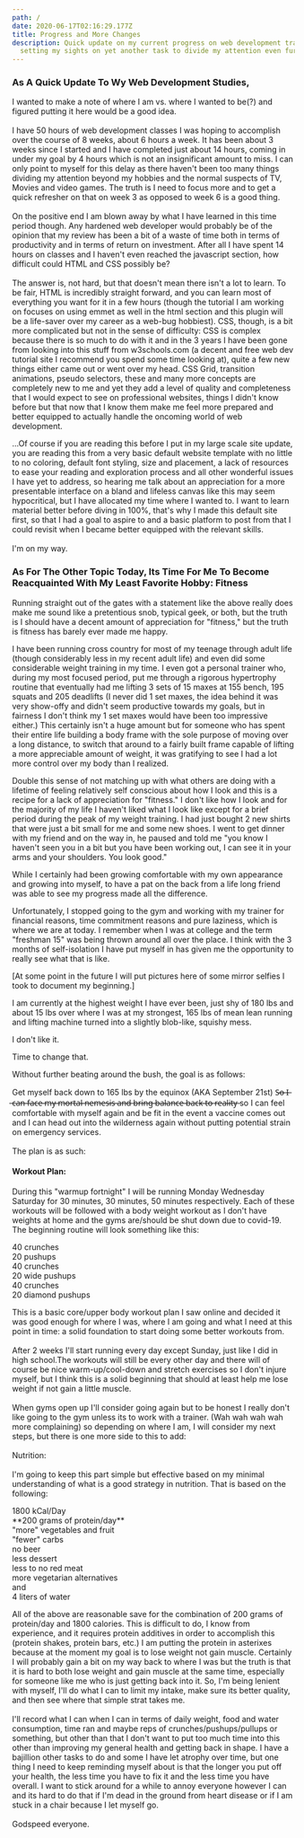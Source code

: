 ```yaml
---
path: /
date: 2020-06-17T02:16:29.177Z
title: Progress and More Changes
description: Quick update on my current progress on web development training and
  setting my sights on yet another task to divide my attention even further.
---
```

### As A Quick Update To Wy Web Development Studies, 

I wanted to make a note of where I am vs. where I wanted to be(?) and figured putting it here would be a good idea. \
\
I have 50 hours of web development classes I was hoping to accomplish over the course of 8 weeks, about 6 hours a week. It has been about 3 weeks since I started and I have completed just about 14 hours, coming in under my goal by 4 hours which is not an insignificant amount to miss. I can only point to myself for this delay as there haven't been too many things dividing my attention beyond my hobbies and the normal suspects of TV, Movies and video games. The truth is I need to focus more and to get a quick refresher on that on week 3 as opposed to week 6 is a good thing. \
\
On the positive end I am blown away by what I have learned in this time period though. Any hardened web developer would probably be of the opinion that my review has been a bit of a waste of time both in terms of productivity and in terms of return on investment. After all I have spent 14 hours on classes and I haven't even reached the javascript section, how difficult could HTML and CSS possibly be?\
\
The answer is, not hard, but that doesn't mean there isn't a lot to learn. To be fair, HTML is incredibly straight forward, and you can learn most of everything you want for it in a few hours (though the tutorial I am working on focuses on using emmet as well in the html section and this plugin will be a life-saver over my career as a web-bug hobbiest). CSS, though, is a bit more complicated but not in the sense of difficulty: CSS is complex because there is so much to do with it and in the 3 years I have been gone from looking into this stuff from w3schools.com (a decent and free web dev tutorial site I recommend you spend some time looking at), quite a few new things either came out or went over my head. CSS Grid, transition animations, pseudo selectors, these and many more concepts are completely new to me and yet they add a level of quality and completeness that I would expect to see on professional websites, things I didn't know before but that now that I know them make me feel more prepared and better equipped to actually handle the oncoming world of web development. 

...Of course if you are reading this before I put in my large scale site update, you are reading this from a very basic default website template with no little to no coloring, default font styling, size and placement, a lack of resources to ease your reading and exploration process and all other wonderful issues I have yet to address, so hearing me talk about an appreciation for a more presentable interface on a bland and lifeless canvas like this may seem hypocritical, but I have allocated my time where I wanted to. I want to learn material better before diving in 100%, that's why I made this default site first, so that I had a goal to aspire to and a basic platform to post from that I could revisit when I became better equipped with the relevant skills. \
\
I'm on my way.

### As For The Other Topic Today, Its Time For Me To Become Reacquainted With My Least Favorite Hobby: Fitness

Running straight out of the gates with a statement like the above really does make me sound like a pretentious snob, typical geek, or both, but the truth is I should have a decent amount of appreciation for "fitness," but the truth is fitness has barely ever made me happy.

I have been running cross country for most of my teenage through adult life (though considerably less in my recent adult life) and even did some considerable weight training in my time. I even got a personal trainer who, during my most focused period, put me through a rigorous hypertrophy routine that eventually had me lifting 3 sets of 15 maxes at 155 bench, 195 squats and 205 deadlifts (I never did 1 set maxes, the idea behind it was very show-offy and didn't seem productive towards my goals, but in fairness I don't think my 1 set maxes would have been too impressive either.) This certainly isn't a huge amount but for someone who has spent their entire life building a body frame with the sole purpose of moving over a long distance, to switch that around to a fairly built frame capable of lifting a more appreciable amount of weight, it was gratifying to see I had a lot more control over my body than I realized.

Double this sense of not matching up with what others are doing with a lifetime of feeling relatively self conscious about how I look and this is a recipe for a lack of appreciation for "fitness." I don't like how I look and for the majority of my life I haven't liked what I look like except for a brief period during the peak of my weight training. I had just bought 2 new shirts that were just a bit small for me and some new shoes. I went to get dinner with my friend and on the way in, he paused and told me "you know I haven't seen you in a bit but you have been working out, I can see it in your arms and your shoulders. You look good." 

While I certainly had been growing comfortable with my own appearance and growing into myself, to have a pat on the back from a life long friend was able to see my progress made all the difference.  

Unfortunately, I stopped going to the gym and working with my trainer for financial reasons, time commitment reasons and pure laziness, which is where we are at today. I remember when I was at college and the term "freshman 15" was being thrown around all over the place. I think with the 3 months of self-isolation I have put myself in has given me the opportunity to really see what that is like. 

\[At some point in the future I will put pictures here of some mirror selfies I took to document my beginning.]

I am currently at the highest weight I have ever been, just shy of 180 lbs and about 15 lbs over where I was at my strongest, 165 lbs of mean lean running and lifting machine turned into a slightly blob-like, squishy mess. 

I don't like it.

Time to change that.

Without further beating around the bush, the goal is as follows:

Get myself back down to 165 lbs by the equinox (AKA September 21st) S̶o̶ ̶I̶ ̶c̶a̶n̶ ̶f̶a̶c̶e̶ ̶m̶y̶ ̶m̶o̶r̶t̶a̶l̶ ̶n̶e̶m̶e̶s̶i̶s̶ ̶a̶n̶d̶ ̶b̶r̶i̶n̶g̶ ̶b̶a̶l̶a̶n̶c̶e̶ ̶b̶a̶c̶k̶ ̶t̶o̶ ̶r̶e̶a̶l̶i̶t̶y̶ so I can feel comfortable with myself again and be fit in the event a vaccine comes out and I can head out into the wilderness again without putting potential strain on emergency services. \
\
The plan is as such:

#### Workout Plan:

During this "warmup fortnight" I will be running Monday Wednesday Saturday for 30 minutes, 30 minutes, 50 minutes respectively. Each of these workouts will be followed with a body weight workout as I don't have weights at home and the gyms are/should be shut down due to covid-19. The beginning routine will look something like this:

40 crunches\
20 pushups\
40 crunches\
20 wide pushups \
40 crunches\
20 diamond pushups 

This is a basic core/upper body workout plan I saw online and decided it was good enough for where I was, where I am going and what I need at this point in time: a solid foundation to start doing some better workouts from.\
\
After 2 weeks I'll start running every day except Sunday, just like I did in high school.The workouts will still be every other day and there will of course be nice warm-up/cool-down and stretch exercises so I don't injure myself, but I think this is a solid beginning that should at least help me lose weight if not gain a little muscle.\
\
When gyms open up I'll consider going again but to be honest I really don't like going to the gym unless its to work with a trainer. (Wah wah wah wah more complaining) so depending on where I am, I will consider my next steps, but there is one more side to this to add:\
\
Nutrition:\
\
I'm going to keep this part simple but effective based on my minimal understanding of what is a good strategy in nutrition. That is based on the following:

1800 kCal/Day\
\*\*200 grams of protein/day\*\*\
"more" vegetables and fruit\
"fewer" carbs\
no beer\
less dessert\
less to no red meat\
more vegetarian alternatives\
and\
4 liters of water

All of the above are reasonable save for the combination of 200 grams of protein/day and 1800 calories. This is difficult to do, I know from experience, and it requires protein additives in order to accomplish this (protein shakes, protein bars, etc.) I am putting the protein in asterixes because at the moment my goal is to lose weight not gain muscle. Certainly I will probably gain a bit on my way back to where I was but the truth is that it is hard to both lose weight and gain muscle at the same time, especially for someone like me who is just getting back into it. So, I'm being lenient with myself, I'll do what I can to limit my intake, make sure its better quality, and then see where that simple strat takes me. \
\
I'll record what I can when I can in terms of daily weight, food and water consumption, time ran and maybe reps of crunches/pushups/pullups or something, but other than that I don't want to put too much time into this other than improving my general health and getting back in shape. I have a bajillion other tasks to do and some I have let atrophy over time, but one thing I need to keep reminding myself about is that the longer you put off your health, the less time you have to fix it and the less time you have overall. I want to stick around for a while to annoy everyone however I can and its hard to do that if I'm dead in the ground from heart disease or if I am stuck in a chair because I let myself go.\
\
Godspeed everyone.